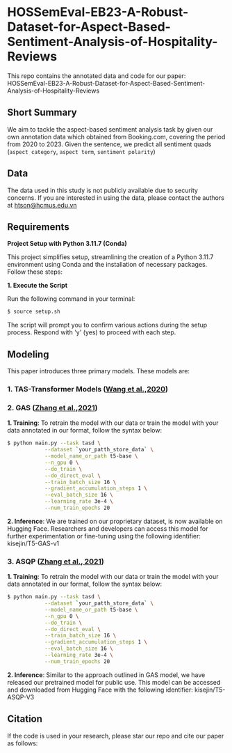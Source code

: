 # HOSSemEval-EB23-A-Robust-Dataset-for-Aspect-Based-Sentiment-Analysis-of-Hospitality-Reviews

This repo contains the annotated data and code for our paper: HOSSemEval-EB23-A-Robust-Dataset-for-Aspect-Based-Sentiment-Analysis-of-Hospitality-Reviews

## Short Summary
We aim to tackle the aspect-based sentiment analysis task by given our own annotation data which obtained from Booking.com, covering the period from 2020 to 2023. Given the sentence, we predict all sentiment quads (`aspect category`, `aspect term`, `sentiment polarity`)

## Data 
The data used in this study is not publicly available due to security concerns. If you are interested in using the data, please contact the authors at htson@hcmus.edu.vn

## Requirements
**Project Setup with Python 3.11.7 (Conda)**

This project simplifies setup, streamlining the creation of a Python 3.11.7 environment using Conda and the installation of necessary packages.  Follow these steps:

**1. Execute the Script**

Run the following command in your terminal: 
```bash
$ source setup.sh
```

The script will prompt you to confirm various actions during the setup process. Respond with 'y' (yes) to proceed with each step.

## Modeling
This paper introduces three primary models. These models are: 

### 1. TAS-Transformer Models ([Wang et al.,2020](https://knowledge-representation.org/j.z.pan/pub/WYDL+2020.pdf))


### 2. GAS ([Zhang et al.,2021](https://aclanthology.org/2021.acl-short.64.pdf))

**1. Training**:
To retrain the model with our data or train the model with your data annotated in our format, follow the syntax below:

```bash
$ python main.py --task tasd \
            --dataset `your_patth_store_data` \
            --model_name_or_path t5-base \
            --n_gpu 0 \
            --do_train \
            --do_direct_eval \
            --train_batch_size 16 \
            --gradient_accumulation_steps 1 \
            --eval_batch_size 16 \
            --learning_rate 3e-4 \
            --num_train_epochs 20
```

**2. Inference**:
We are trained on our proprietary dataset, is now available on Hugging Face. Researchers and developers can access this model for further experimentation or fine-tuning using the following identifier: kisejin/T5-GAS-v1

### 3. ASQP  ([Zhang et al., 2021](https://arxiv.org/pdf/2110.00796.pdf))

**1. Training**:
To retrain the model with our data or train the model with your data annotated in our format, follow the syntax below:

```bash
$ python main.py --task tasd \
            --dataset `your_patth_store_data` \
            --model_name_or_path t5-base \
            --n_gpu 0 \
            --do_train \
            --do_direct_eval \
            --train_batch_size 16 \
            --gradient_accumulation_steps 1 \
            --eval_batch_size 16 \
            --learning_rate 3e-4 \
            --num_train_epochs 20
```

**2. Inference**:
Similar to the approach outlined in GAS model, we have released our pretrained model for  public use. This model can be accessed and downloaded from Hugging Face with the following identifier: kisejin/T5-ASQP-V3


## Citation
If the code is used in your research, please star our repo and cite our paper as follows:
```
```
